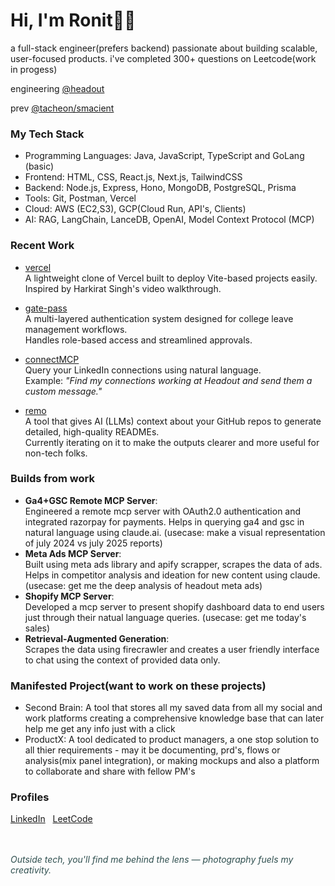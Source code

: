 # Hi, I'm Ronit🧑‍💻

a full-stack engineer(prefers backend) passionate about building scalable, user-focused products.
i've completed 300+ questions on Leetcode(work in progess)

engineering [@headout](https://github.com/headout)

prev [@tacheon/smacient](https://github.com/smacient)

### My Tech Stack  

- Programming Languages: Java, JavaScript, TypeScript and GoLang (basic)  
- Frontend: HTML, CSS, React.js, Next.js, TailwindCSS  
- Backend: Node.js, Express, Hono, MongoDB, PostgreSQL, Prisma  
- Tools: Git, Postman, Vercel  
- Cloud: AWS (EC2,S3), GCP(Cloud Run, API's, Clients)  
- AI: RAG, LangChain, LanceDB, OpenAI, Model Context Protocol (MCP)

### Recent Work

- [vercel](https://github.com/Rparakh24/vercel)<br>
A lightweight clone of Vercel built to deploy Vite-based projects easily.  
Inspired by Harkirat Singh's video walkthrough.

- [gate-pass](https://github.com/Rparakh24/gate-pass)<br>
A multi-layered authentication system designed for college leave management workflows.  
Handles role-based access and streamlined approvals.

- [connectMCP](https://github.com/Rparakh24/connect-mcp)<br>
Query your LinkedIn connections using natural language.  
Example: _"Find my connections working at Headout and send them a custom message."_

- [remo](https://github.com/Rparakh24/remo)<br>
A tool that gives AI (LLMs) context about your GitHub repos to generate detailed, high-quality READMEs.  
Currently iterating on it to make the outputs clearer and more useful for non-tech folks.

### Builds from work

- **Ga4+GSC Remote MCP Server**:<br> Engineered a remote mcp server with OAuth2.0 authentication and integrated razorpay for payments. Helps in querying ga4 and gsc in natural language using claude.ai. (usecase: make a visual representation of july 2024 vs july 2025 reports)
- **Meta Ads MCP Server**:<br> Built using meta ads library and apify scrapper, scrapes the data of ads. Helps in competitor analysis and ideation for new content using claude. (usecase: get me the deep analysis of headout meta ads)
- **Shopify MCP Server**:<br> Developed a mcp server to present shopify dashboard data to end users just through their natual language queries. (usecase: get me today's sales)
- **Retrieval-Augmented Generation**:<br> Scrapes the data using firecrawler and creates a user friendly interface to chat using the context of provided data only.

### Manifested Project(want to work on these projects)
- Second Brain: A tool that stores all my saved data from all my social and work platforms creating a comprehensive knowledge base that can later help me get any info just with a click
- ProductX: A tool dedicated to product managers, a one stop solution to all thier requirements - may it be documenting, prd's, flows or analysis(mix panel integration), or making mockups and also a platform to collaborate and share with fellow PM's


### Profiles
[LinkedIn](https://www.linkedin.com/in/ronit-parakh/)&nbsp;&nbsp;&nbsp;[LeetCode](https://leetcode.com/u/Ronit_Parakh/)

<br>
<br>
<i style="color:darkslategray;">Outside tech, you'll find me behind the lens — photography fuels my creativity.</i>


